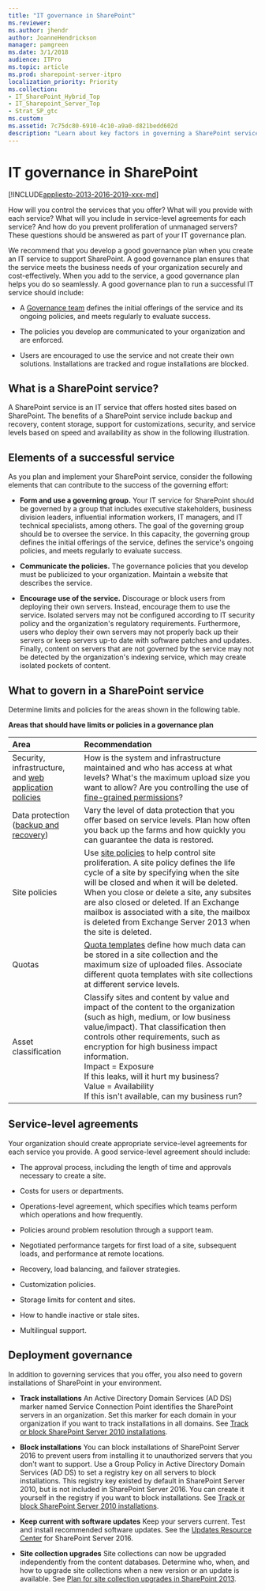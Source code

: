```yaml
---
title: "IT governance in SharePoint"
ms.reviewer: 
ms.author: jhendr
author: JoanneHendrickson
manager: pamgreen
ms.date: 3/1/2018
audience: ITPro
ms.topic: article
ms.prod: sharepoint-server-itpro
localization_priority: Priority
ms.collection:
- IT_SharePoint_Hybrid_Top
- IT_Sharepoint_Server_Top
- Strat_SP_gtc
ms.custom: 
ms.assetid: 7c75dc80-6910-4c10-a9a0-d821bedd602d
description: "Learn about key factors in governing a SharePoint service and what to include in a service-level agreement."
---
```


# IT governance in SharePoint

[!INCLUDE[appliesto-2013-2016-2019-xxx-md](../includes/appliesto-2013-2016-2019-xxx-md.md)]
  
How will you control the services that you offer? What will you provide with each service? What will you include in service-level agreements for each service? And how do you prevent proliferation of unmanaged servers? These questions should be answered as part of your IT governance plan. 
  
We recommend that you develop a good governance plan when you create an IT service to support SharePoint. A good governance plan ensures that the service meets the business needs of your organization securely and cost-effectively. When you add to the service, a good governance plan helps you do so seamlessly. A good governance plan to run a successful IT service should include:
  
- A [Governance team](what-is-governance-in-sharepoint.md#GovernanceTeam) defines the initial offerings of the service and its ongoing policies, and meets regularly to evaluate success. 
    
- The policies you develop are communicated to your organization and are enforced.
    
- Users are encouraged to use the service and not create their own solutions. Installations are tracked and rogue installations are blocked.
    
## What is a SharePoint service?
<a name="Section1"> </a>

A SharePoint service is an IT service that offers hosted sites based on SharePoint. The benefits of a SharePoint service include backup and recovery, content storage, support for customizations, security, and service levels based on speed and availability as show in the following illustration.
  
## Elements of a successful service
<a name="Section2"> </a>

As you plan and implement your SharePoint service, consider the following elements that can contribute to the success of the governing effort:
  
- **Form and use a governing group.** Your IT service for SharePoint should be governed by a group that includes executive stakeholders, business division leaders, influential information workers, IT managers, and IT technical specialists, among others. The goal of the governing group should be to oversee the service. In this capacity, the governing group defines the initial offerings of the service, defines the service's ongoing policies, and meets regularly to evaluate success. 
    
- **Communicate the policies.** The governance policies that you develop must be publicized to your organization. Maintain a website that describes the service. 
    
- **Encourage use of the service.** Discourage or block users from deploying their own servers. Instead, encourage them to use the service. Isolated servers may not be configured according to IT security policy and the organization's regulatory requirements. Furthermore, users who deploy their own servers may not properly back up their servers or keep servers up-to date with software patches and updates. Finally, content on servers that are not governed by the service may not be detected by the organization's indexing service, which may create isolated pockets of content. 
    
## What to govern in a SharePoint service
<a name="Section3"> </a>

Determine limits and policies for the areas shown in the following table.
  
**Areas that should have limits or policies in a governance plan**

|**Area**|**Recommendation**|
|:-----|:-----|
|Security, infrastructure, and [web application policies](../administration/manage-permission-policies-for-a-web-application.md) <br/> |How is the system and infrastructure maintained and who has access at what levels? What's the maximum upload size you want to allow? Are you controlling the use of [fine-grained permissions](/previous-versions/office/sharepoint-server-2010/gg128955(v=office.14))?  <br/> |
|Data protection ([backup and recovery](../administration/backup-and-recovery-overview.md))  <br/> |Vary the level of data protection that you offer based on service levels. Plan how often you back up the farms and how quickly you can guarantee the data is restored.  <br/> |
|Site policies  <br/> |Use [site policies](../sites/site-policy-overview.md) to help control site proliferation. A site policy defines the life cycle of a site by specifying when the site will be closed and when it will be deleted. When you close or delete a site, any subsites are also closed or deleted. If an Exchange mailbox is associated with a site, the mailbox is deleted from Exchange Server 2013 when the site is deleted.  <br/> |
|Quotas  <br/> |[Quota templates](../sites/create-edit-and-delete-quota-templates.md) define how much data can be stored in a site collection and the maximum size of uploaded files. Associate different quota templates with site collections at different service levels.  <br/> |
|Asset classification  <br/> | Classify sites and content by value and impact of the content to the organization (such as high, medium, or low business value/impact). That classification then controls other requirements, such as encryption for high business impact information.  <br/>  Impact = Exposure  <br/>  If this leaks, will it hurt my business?  <br/>  Value = Availability  <br/>  If this isn't available, can my business run?  <br/> |
   
## Service-level agreements
<a name="SLA"> </a>

Your organization should create appropriate service-level agreements for each service you provide. A good service-level agreement should include:
  
- The approval process, including the length of time and approvals necessary to create a site.
    
- Costs for users or departments.
    
- Operations-level agreement, which specifies which teams perform which operations and how frequently.
    
- Policies around problem resolution through a support team.
    
- Negotiated performance targets for first load of a site, subsequent loads, and performance at remote locations.
    
- Recovery, load balancing, and failover strategies.
    
- Customization policies.
    
- Storage limits for content and sites.
    
- How to handle inactive or stale sites.
    
- Multilingual support.
    
## Deployment governance
<a name="SLA"> </a>

In addition to governing services that you offer, you also need to govern installations of SharePoint in your environment.
  
- **Track installations** An Active Directory Domain Services (AD DS) marker named Service Connection Point identifies the SharePoint servers in an organization. Set this marker for each domain in your organization if you want to track installations in all domains. See [Track or block SharePoint Server 2010 installations](https://go.microsoft.com/fwlink/?LinkId=403888).
    
- **Block installations** You can block installations of SharePoint Server 2016 to prevent users from installing it to unauthorized servers that you don't want to support. Use a Group Policy in Active Directory Domain Services (AD DS) to set a registry key on all servers to block installations. This registry key existed by default in SharePoint Server 2010, but is not included in SharePoint Server 2016. You can create it yourself in the registry if you want to block installations. See [Track or block SharePoint Server 2010 installations](/previous-versions/office/sharepoint-server-2010/ff730261(v=office.14)).
    
- **Keep current with software updates** Keep your servers current. Test and install recommended software updates. See the [Updates Resource Center](https://go.microsoft.com/fwlink/?LinkId=330874) for SharePoint Server 2016. 
    
- **Site collection upgrades** Site collections can now be upgraded independently from the content databases. Determine who, when, and how to upgrade site collections when a new version or an update is available. See [Plan for site collection upgrades in SharePoint 2013](/previous-versions/office/sharepoint-server-2010/ff191199(v=office.14)).
    

